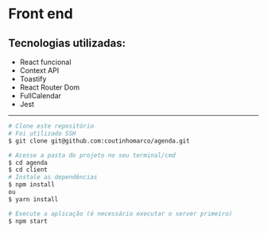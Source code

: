 # Front end

<h2>Tecnologias utilizadas:</h2>
<ul>
    <li>React funcional</li>
    <li>Context API</li>
    <li>Toastify</li>
    <li>React Router Dom</li>
    <li>FullCalendar</li>
    <li>Jest</li>

</ul>
<hr>

```bash
# Clone este repositório
# Foi utilizado SSH
$ git clone git@github.com:coutinhomarco/agenda.git

# Acesse a pasta do projeto no seu terminal/cmd
$ cd agenda
$ cd client
# Instale as dependências
$ npm install
ou
$ yarn install

# Execute a aplicação (é necessário executar o server primeiro)
$ npm start

```
